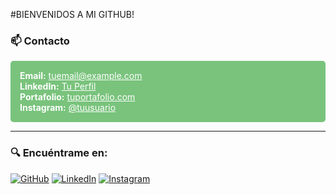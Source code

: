 #BIENVENIDOS A MI GITHUB!
### 📫 Contacto

<div style="background: rgba(76, 175, 80, 0.75); padding: 15px; border-radius: 5px; color: white; backdrop-filter: blur(5px); -webkit-backdrop-filter: blur(5px);">
  <strong>Email:</strong> <a href="mailto:tuemail@example.com" style="color: white;">tuemail@example.com</a> <br>
  <strong>LinkedIn:</strong> <a href="https://linkedin.com/in/tuusuario" style="color: white;">Tu Perfil</a> <br>
  <strong>Portafolio:</strong> <a href="https://tuportafolio.com" style="color: white;">tuportafolio.com</a> <br>
  <strong>Instagram:</strong> <a href="https://instagram.com/tuusuario" style="color: white;">@tuusuario</a>
</div>

---

### 🔍 Encuéntrame en:
[![GitHub](https://img.shields.io/badge/GitHub-17202A?style=flat-square&logo=github&logoColor=00FF00)](https://github.com/tuusuario)
[![LinkedIn](https://img.shields.io/badge/LinkedIn-17202A?style=flat-square&logo=linkedin&logoColor=00FF00)](https://linkedin.com/in/tuusuario)
[![Instagram](https://img.shields.io/badge/Instagram-17202A?style=flat-square&logo=instagram&logoColor=00FF00)](https://instagram.com/tuusuario)
